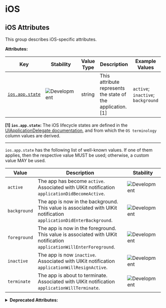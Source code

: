 <!-- NOTE: THIS FILE IS AUTOGENERATED. DO NOT EDIT BY HAND. -->
<!-- see templates/registry/markdown/attribute_namespace.md.j2 -->

# iOS

## iOS Attributes

This group describes iOS-specific attributes.

**Attributes:**

| Key | Stability | Value Type | Description | Example Values |
|---|---|---|---|---|
| <a id="ios-app-state" href="#ios-app-state">`ios.app.state`</a> | ![Development](https://img.shields.io/badge/-development-blue) | string | This attribute represents the state of the application. [1] | `active`; `inactive`; `background` |

**[1] `ios.app.state`:** The iOS lifecycle states are defined in the [UIApplicationDelegate documentation](https://developer.apple.com/documentation/uikit/uiapplicationdelegate), and from which the `OS terminology` column values are derived.

---

`ios.app.state` has the following list of well-known values. If one of them applies, then the respective value MUST be used; otherwise, a custom value MAY be used.

| Value  | Description | Stability |
|---|---|---|
| `active` | The app has become `active`. Associated with UIKit notification `applicationDidBecomeActive`. | ![Development](https://img.shields.io/badge/-development-blue) |
| `background` | The app is now in the background. This value is associated with UIKit notification `applicationDidEnterBackground`. | ![Development](https://img.shields.io/badge/-development-blue) |
| `foreground` | The app is now in the foreground. This value is associated with UIKit notification `applicationWillEnterForeground`. | ![Development](https://img.shields.io/badge/-development-blue) |
| `inactive` | The app is now `inactive`. Associated with UIKit notification `applicationWillResignActive`. | ![Development](https://img.shields.io/badge/-development-blue) |
| `terminate` | The app is about to terminate. Associated with UIKit notification `applicationWillTerminate`. | ![Development](https://img.shields.io/badge/-development-blue) |

<details>
<summary><b>Deprecated Attributes:</b></summary>

| Key | Value Type | Summary | Example Values | Deprecation Explanation |
|---|---|---|---|---|
| <a id="ios-state" href="#ios-state">`ios.state`</a> | string | Deprecated. Use the `ios.app.state` attribute. [1] | `active`; `inactive`; `background` |  Use `ios.app.state` instead.  |

**[1] `ios.state`:** The iOS lifecycle states are defined in the [UIApplicationDelegate documentation](https://developer.apple.com/documentation/uikit/uiapplicationdelegate), and from which the `OS terminology` column values are derived.

---

`ios.state` has the following list of well-known values. If one of them applies, then the respective value MUST be used; otherwise, a custom value MAY be used.

| Value  | Description | Stability |
|---|---|---|
| `active` | The app has become `active`. Associated with UIKit notification `applicationDidBecomeActive`. | ![Development](https://img.shields.io/badge/-development-blue) |
| `background` | The app is now in the background. This value is associated with UIKit notification `applicationDidEnterBackground`. | ![Development](https://img.shields.io/badge/-development-blue) |
| `foreground` | The app is now in the foreground. This value is associated with UIKit notification `applicationWillEnterForeground`. | ![Development](https://img.shields.io/badge/-development-blue) |
| `inactive` | The app is now `inactive`. Associated with UIKit notification `applicationWillResignActive`. | ![Development](https://img.shields.io/badge/-development-blue) |
| `terminate` | The app is about to terminate. Associated with UIKit notification `applicationWillTerminate`. | ![Development](https://img.shields.io/badge/-development-blue) |

</details>
